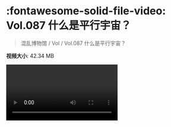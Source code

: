 # :fontawesome-solid-file-video: Vol.087 什么是平行宇宙？

> 混乱博物馆 / Vol / Vol.087 什么是平行宇宙？

**视频大小**: 42.34 MB

<div class="video"><video src="https://file.hsyhx.top/archive/混乱博物馆/Vol/Vol.087 什么是平行宇宙？.mp4" controls preload>🤔 您的浏览器不支持 video 标签</video></div>